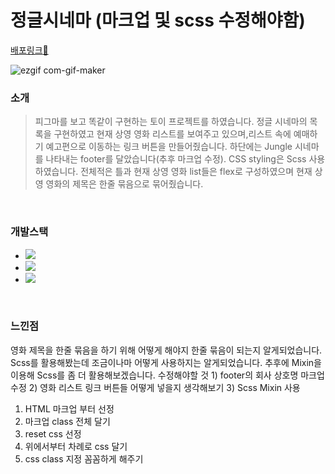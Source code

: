 # 정글시네마 (마크업 및 scss 수정해야함)

[배포링크:elephant:](https://chuhoon.github.io/Jungle-Ciema/movie.html)

![ezgif com-gif-maker](https://user-images.githubusercontent.com/68219145/167147111-2f032e82-1bb4-46f5-a188-d3a0c7815b25.gif)

### 소개

> 피그마를 보고 똑같이 구현하는 토이 프로젝트를 하였습니다. 정글 시네마의 목록을 구현하였고 현재 상영 영화 리스트를 보여주고 있으며,리스트 속에 예매하기 예고편으로 이동하는 링크 버튼을 만들어줬습니다. 하단에는 Jungle 시네마를 나타내는 footer를 달았습니다(추후 마크업 수정). CSS styling은 Scss 사용하였습니다. 전체적은 틀과 현재 상영 영화 list들은 flex로 구성하였으며 현재 상영 영화의 제목은 한줄 묶음으로 묶어줬습니다.

<br>

### 개발스택

- <img src="https://img.shields.io/badge/HTML5-E34F26?style=flat-square&logo=HTML5&logoColor=white"/></a>
- <img src="https://img.shields.io/badge/CSS3-1572B6?style=flat-square&logo=CSS3&logoColor=white"/></a>
- <img src="https://img.shields.io/badge/Scss-green?style=flat&logo=Sass&logoColor=CC6699"/></a>

<br>

### 느낀점

영화 제목을 한줄 묶음을 하기 위해 어떻게 해야지 한줄 묶음이 되는지 알게되었습니다. Scss를 활용해봤는데 조금이나마 어떻게 사용하지는 알게되었습니다. 추후에 Mixin을 이용해 Scss를 좀 더 활용해보겠습니다. 수정해야할 것 1) footer의 회사 상호명 마크업 수정 2) 영화 리스트 링크 버튼들 어떻게 넣을지 생각해보기 3) Scss Mixin 사용

1. HTML 마크업 부터 선정
2. 마크업 class 전체 달기
3. reset css 선정
4. 위에서부터 차례로 css 달기
5. css class 지정 꼼꼼하게 해주기
